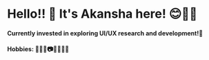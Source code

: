 # Hello!! 👋 It's Akansha here! 😊👩‍🎓
#### Currently invested in exploring UI/UX research and development!🌱
#### Hobbies: 🤔💭💡📷🎳🎱👩‍🍳

<!--
**akanshasen/akanshasen** is a ✨ _special_ ✨ repository because its `README.md` (this file) appears on your GitHub profile.

Here are some ideas to get you started:

- 🔭 I’m currently working on ...
- 🌱 I’m currently learning ...
- 👯 I’m looking to collaborate on ...
- 🤔 I’m looking for help with ...
- 💬 Ask me about ...
- 📫 How to reach me: ...
- 😄 Pronouns: ...
- ⚡ Fun fact: ...
-->
